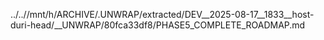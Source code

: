 ../..//mnt/h/ARCHIVE/.UNWRAP/extracted/DEV__2025-08-17__1833__host-duri-head/__UNWRAP/80fca33df8/PHASE5_COMPLETE_ROADMAP.md